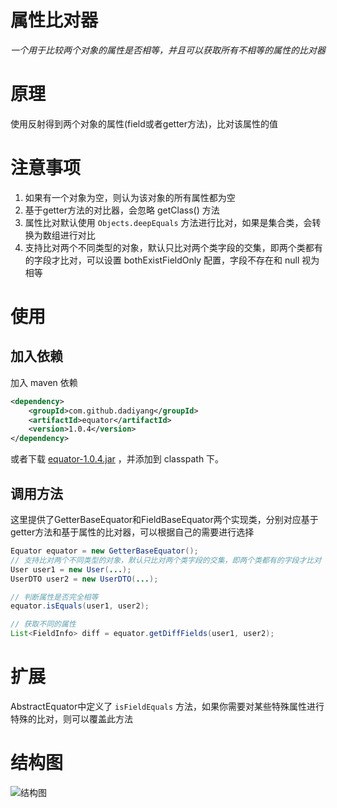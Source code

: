 # 属性比对器

*一个用于比较两个对象的属性是否相等，并且可以获取所有不相等的属性的比对器*

# 原理

使用反射得到两个对象的属性(field或者getter方法)，比对该属性的值

# 注意事项

1. 如果有一个对象为空，则认为该对象的所有属性都为空
2. 基于getter方法的对比器，会忽略 getClass() 方法
3. 属性比对默认使用 `Objects.deepEquals` 方法进行比对，如果是集合类，会转换为数组进行对比
4. 支持比对两个不同类型的对象，默认只比对两个类字段的交集，即两个类都有的字段才比对，可以设置 bothExistFieldOnly 配置，字段不存在和 null 视为相等

# 使用

## 加入依赖

加入 maven 依赖
```xml
<dependency>
    <groupId>com.github.dadiyang</groupId>
    <artifactId>equator</artifactId>
    <version>1.0.4</version>
</dependency>
```

或者下载 [equator-1.0.4.jar](https://github.com/dadiyang/equator/releases/download/v1.0.4/equator-1.0.4.jar) ，并添加到 classpath 下。

## 调用方法

这里提供了GetterBaseEquator和FieldBaseEquator两个实现类，分别对应基于getter方法和基于属性的比对器，可以根据自己的需要进行选择

```java
Equator equator = new GetterBaseEquator();
// 支持比对两个不同类型的对象，默认只比对两个类字段的交集，即两个类都有的字段才比对
User user1 = new User(...);
UserDTO user2 = new UserDTO(...);

// 判断属性是否完全相等
equator.isEquals(user1, user2);

// 获取不同的属性
List<FieldInfo> diff = equator.getDiffFields(user1, user2);
```

# 扩展

AbstractEquator中定义了 `isFieldEquals` 方法，如果你需要对某些特殊属性进行特殊的比对，则可以覆盖此方法

# 结构图

![结构图](img/equator.png)